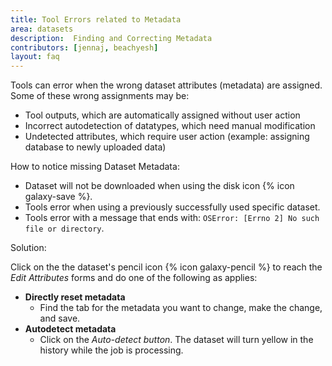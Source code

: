 ```yaml
---
title: Tool Errors related to Metadata
area: datasets   
description:  Finding and Correcting Metadata
contributors: [jennaj, beachyesh]
layout: faq         
---
```


Tools can error when the wrong dataset attributes (metadata) are assigned. Some of these wrong assignments may be: 
 - Tool outputs, which are automatically assigned without user action
 - Incorrect autodetection of datatypes, which need manual modification
 - Undetected attributes, which require user action (example: assigning database to newly uploaded data)

How to notice missing Dataset Metadata:
- Dataset will not be downloaded when using the disk icon {% icon galaxy-save %}. 
- Tools error when using a previously successfully used specific dataset.
- Tools error with a message that ends with: ``OSError: [Errno 2] No such file or directory``.

Solution:  

Click on the the dataset's pencil icon {% icon galaxy-pencil %} to reach the _Edit Attributes_ forms and do one of the following as applies:
- **Directly reset metadata** 
  - Find the tab for the metadata you want to change, make the change, and save.
- **Autodetect metadata**
  - Click on the _Auto-detect button_. The dataset will turn yellow in the history while the job is processing.




